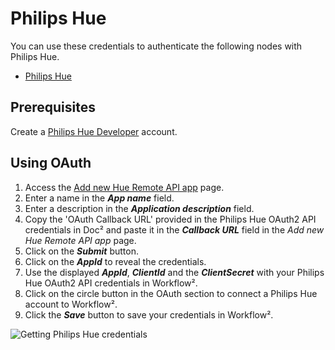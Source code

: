 # Philips Hue

You can use these credentials to authenticate the following nodes with Philips Hue.
- [Philips Hue](/workflow/integrations/nodes/workflow-nodes-base.philipsHue/)

## Prerequisites

Create a [Philips Hue Developer](https://developers.meethue.com/) account.

## Using OAuth

1. Access the [Add new Hue Remote API app](https://developers.meethue.com/add-new-hue-remote-api-app/) page.
2. Enter a name in the ***App name*** field.
3. Enter a description in the ***Application description*** field.
4. Copy the 'OAuth Callback URL' provided in the Philips Hue OAuth2 API credentials in Doc² and paste it in the ***Callback URL*** field in the *Add new Hue Remote API app* page.
5. Click on the ***Submit*** button.
6. Click on the ***AppId*** to reveal the credentials.
7. Use the displayed ***AppId***, ***ClientId*** and the ***ClientSecret*** with your Philips Hue OAuth2 API credentials in Workflow².
8. Click on the circle button in the OAuth section to connect a Philips Hue account to Workflow².
9. Click the ***Save*** button to save your credentials in Workflow².

![Getting Philips Hue credentials](/_images/integrations/credentials/philipshue/using-oauth.gif)
